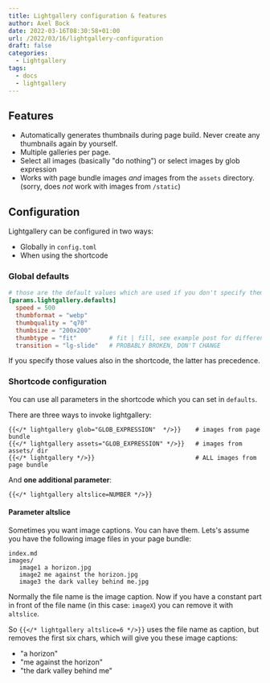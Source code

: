 ```yaml
---
title: Lightgallery configuration & features
author: Axel Bock
date: 2022-03-16T08:30:58+01:00
url: /2022/03/16/lightgallery-configuration
draft: false
categories:
  - Lightgallery
tags:
  - docs
  - lightgallery
---
```


## Features

- Automatically generates thumbnails during page build. Never create any thumbnails again by yourself.
- Multiple galleries per page.
- Select all images (basically "do nothing") or select images by glob expression
- Works with page bundle images _and_ images from the `assets` directory.
  (sorry, does _not_ work with images from `/static`)

## Configuration

Lightgallery can be configured in two ways:

- Globally in `config.toml`
- When using the shortcode

### Global defaults

```toml
# those are the default values which are used if you don't specify them
[params.lightgallery.defaults]
  speed = 500
  thumbformat = "webp"
  thumbquality = "q70"
  thumbsize = "200x200"
  thumbtype = "fit"         # fit | fill, see example post for difference
  transition = "lg-slide"   # PROBABLY BROKEN, DON'T CHANGE
```

If you specify those values also in the shortcode, the latter has precedence.

### Shortcode configuration

You can use all parameters in the shortcode which you can set in `defaults`.

There are three ways to invoke lightgallery:

```
{{</* lightgallery glob="GLOB_EXPRESSION"  */>}}    # images from page bundle
{{</* lightgallery assets="GLOB_EXPRESSION" */>}}   # images from assets/ dir
{{</* lightgallery */>}}                            # ALL images from page bundle
```

And **one additional parameter**:

```
{{</* lightgallery altslice=NUMBER */>}}
```

#### Parameter altslice

Sometimes you want image captions.
You can have them.
Lets's assume you have the following image files in your page bundle:

```
index.md
images/
   image1 a horizon.jpg
   image2 me against the horizon.jpg
   image3 the dark valley behind me.jpg
```

Normally the file name is the image caption.
Now if you have a constant part in front of the file name (in this case: `imageX`) you can remove it with `altslice`.

So `{{</* lightgallery altslice=6 */>}}` uses the file name as caption, but removes the first six chars, which will give you these image captions:

- "a horizon"
- "me against the horizon"
- "the dark valley behind me"
